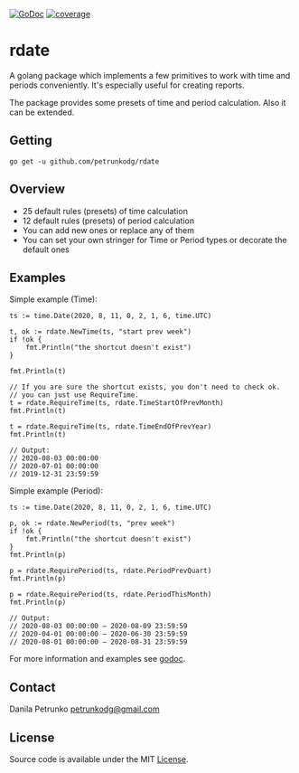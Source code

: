 [![GoDoc](https://godoc.org/github.com/petrunkodg/rdate?status.svg)](https://godoc.org/github.com/petrunkodg/rdate)
[![coverage](https://img.shields.io/codecov/c/github/petrunkodg/rdate)](https://codecov.io/gh/petrunkodg/rdate)

# rdate

A golang package which implements a few primitives to work with time and periods conveniently.
It's especially useful for creating reports.

The package provides some presets of time and period calculation. Also it can be extended.

## Getting

```
go get -u github.com/petrunkodg/rdate
```

## Overview

- 25 default rules (presets) of time calculation
- 12 default rules (presets) of period calculation
- You can add new ones or replace any of them
- You can set your own stringer for Time or Period types or decorate the default ones

## Examples

Simple example (Time):

	ts := time.Date(2020, 8, 11, 0, 2, 1, 6, time.UTC)

	t, ok := rdate.NewTime(ts, "start prev week")
	if !ok {
		fmt.Println("the shortcut doesn't exist")
	}

	fmt.Println(t)

	// If you are sure the shortcut exists, you don't need to check ok.
	// you can just use RequireTime.
	t = rdate.RequireTime(ts, rdate.TimeStartOfPrevMonth)
	fmt.Println(t)

	t = rdate.RequireTime(ts, rdate.TimeEndOfPrevYear)
	fmt.Println(t)

	// Output:
	// 2020-08-03 00:00:00
	// 2020-07-01 00:00:00
	// 2019-12-31 23:59:59


Simple example (Period):

	ts := time.Date(2020, 8, 11, 0, 2, 1, 6, time.UTC)

	p, ok := rdate.NewPeriod(ts, "prev week")
	if !ok {
		fmt.Println("the shortcut doesn't exist")
	}
	fmt.Println(p)

	p = rdate.RequirePeriod(ts, rdate.PeriodPrevQuart)
	fmt.Println(p)

	p = rdate.RequirePeriod(ts, rdate.PeriodThisMonth)
	fmt.Println(p)

	// Output:
	// 2020-08-03 00:00:00 — 2020-08-09 23:59:59
	// 2020-04-01 00:00:00 — 2020-06-30 23:59:59
	// 2020-08-01 00:00:00 — 2020-08-31 23:59:59

For more information and examples see [godoc](https://godoc.org/github.com/petrunkodg/rdate).


## Contact

Danila Petrunko <petrunkodg@gmail.com>

## License

Source code is available under the MIT [License](/LICENSE).